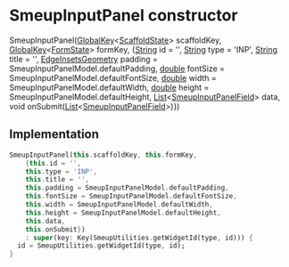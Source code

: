 


# SmeupInputPanel constructor







SmeupInputPanel([GlobalKey](https://api.flutter.dev/flutter/widgets/GlobalKey-class.html)&lt;[ScaffoldState](https://api.flutter.dev/flutter/material/ScaffoldState-class.html)> scaffoldKey, [GlobalKey](https://api.flutter.dev/flutter/widgets/GlobalKey-class.html)&lt;[FormState](https://api.flutter.dev/flutter/widgets/FormState-class.html)> formKey, {[String](https://api.flutter.dev/flutter/dart-core/String-class.html) id = '', [String](https://api.flutter.dev/flutter/dart-core/String-class.html) type = 'INP', [String](https://api.flutter.dev/flutter/dart-core/String-class.html) title = '', [EdgeInsetsGeometry](https://api.flutter.dev/flutter/painting/EdgeInsetsGeometry-class.html) padding = SmeupInputPanelModel.defaultPadding, [double](https://api.flutter.dev/flutter/dart-core/double-class.html) fontSize = SmeupInputPanelModel.defaultFontSize, [double](https://api.flutter.dev/flutter/dart-core/double-class.html) width = SmeupInputPanelModel.defaultWidth, [double](https://api.flutter.dev/flutter/dart-core/double-class.html) height = SmeupInputPanelModel.defaultHeight, [List](https://api.flutter.dev/flutter/dart-core/List-class.html)&lt;[SmeupInputPanelField](../../smeup_models_widgets_smeup_input_panel_field/SmeupInputPanelField-class.md)> data, void onSubmit([List](https://api.flutter.dev/flutter/dart-core/List-class.html)&lt;[SmeupInputPanelField](../../smeup_models_widgets_smeup_input_panel_field/SmeupInputPanelField-class.md)>)})





## Implementation

```dart
SmeupInputPanel(this.scaffoldKey, this.formKey,
    {this.id = '',
    this.type = 'INP',
    this.title = '',
    this.padding = SmeupInputPanelModel.defaultPadding,
    this.fontSize = SmeupInputPanelModel.defaultFontSize,
    this.width = SmeupInputPanelModel.defaultWidth,
    this.height = SmeupInputPanelModel.defaultHeight,
    this.data,
    this.onSubmit})
    : super(key: Key(SmeupUtilities.getWidgetId(type, id))) {
  id = SmeupUtilities.getWidgetId(type, id);
}
```








